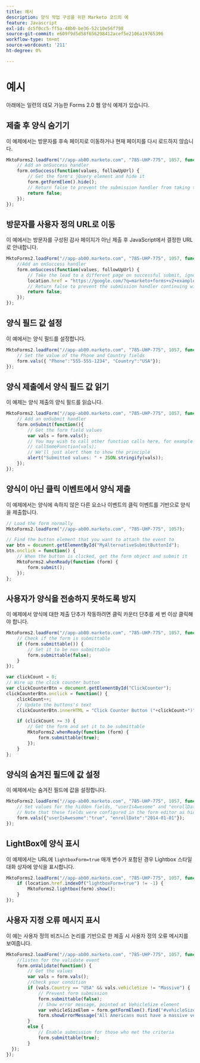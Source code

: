 ```yaml
---
title: 예시
description: 양식 작업 구성을 위한 Marketo 코드의 예
feature: Javascript
exl-id: dc5f0cc5-ff5a-48b0-be36-52c10e56f798
source-git-commit: e609f9d5d58f656298412acef5e2106a19765396
workflow-type: tm+mt
source-wordcount: '211'
ht-degree: 0%

---
```


# 예시

아래에는 일련의 데모 가능한 Forms 2.0 웹 양식 예제가 있습니다.

## 제출 후 양식 숨기기

이 예제에서는 방문자를 후속 페이지로 이동하거나 현재 페이지를 다시 로드하지 않습니다.

```javascript
MktoForms2.loadForm("//app-ab00.marketo.com", "785-UHP-775", 1057, function(form) {
    // Add an onSuccess handler
    form.onSuccess(function(values, followUpUrl) {
        // Get the form's jQuery element and hide it
        form.getFormElem().hide();
        // Return false to prevent the submission handler from taking the lead to the follow up url
        return false;
    });
});
```

## 방문자를 사용자 정의 URL로 이동

이 예에서는 방문자를 구성된 감사 페이지가 아닌 제출 후 JavaScript에서 결정한 URL로 안내합니다.

```javascript
MktoForms2.loadForm("//app-ab00.marketo.com", "785-UHP-775", 1057, function(form) {
    //Add an onSuccess handler
    form.onSuccess(function(values, followUpUrl) {
        // Take the lead to a different page on successful submit, ignoring the form's configured followUpUrl
        location.href = "https://google.com/?q=marketo+forms+v2+examples";
        // Return false to prevent the submission handler continuing with its own processing
        return false;
    });
});
```

## 양식 필드 값 설정

이 예에서는 양식 필드를 설정합니다.

```javascript
MktoForms2.loadForm("//app-ab00.marketo.com", "785-UHP-775", 1057, function(form) {
    // Set the value of the Phone and Country fields
    form.vals({ "Phone":"555-555-1234", "Country":"USA"});
});
```

## 양식 제출에서 양식 필드 값 읽기

이 예제는 양식 제출의 양식 필드를 읽습니다.

```javascript
MktoForms2.loadForm("//app-ab00.marketo.com", "785-UHP-775", 1057, function(form) {
    // Add an onSubmit handler
    form.onSubmit(function(){
        // Get the form field values
        var vals = form.vals();
        // You may wish to call other function calls here, for example to fire google analytics tracking or the like
        // callSomeFunction(vals);
        // We'll just alert them to show the principle
        alert("Submitted values: " + JSON.stringify(vals));
    });
}); 
```

## 양식이 아닌 클릭 이벤트에서 양식 제출

이 예제에서는 양식에 속하지 않은 다른 요소나 이벤트의 클릭 이벤트를 기반으로 양식을 제출합니다.

```javascript
// Load the form normally
MktoForms2.loadForm("//app-ab00.marketo.com", "785-UHP-775", 1057);

// Find the button element that you want to attach the event to
var btn = document.getElementById("MyAlternativeSubmitButtonId");
btn.onclick = function() {
    // When the button is clicked, get the form object and submit it
    MktoForms2.whenReady(function (form) {
        form.submit();
    });
};
```

## 사용자가 양식을 전송하지 못하도록 방지

이 예제에서 양식에 대한 제출 단추가 작동하려면 클릭 카운터 단추를 세 번 이상 클릭해야 합니다.

```javascript
MktoForms2.loadForm("//app-ab00.marketo.com", "785-UHP-775", 1057, function (form) { 
    // Check if the form is submittable
    if (form.submittable()) {
        // Set it to be non submittable
        form.submittable(false);
    }
});

var clickCount = 0;
// Wire up the click counter button
var clickCounterBtn = document.getElementById("ClickCounter");
clickCounterBtn.onclick = function() {
    clickCount++;
    // Update the buttons's text
    clickCounterBtn.innerHTML = "Click Counter Button ("+clickCount+")";

    if (clickCount >= 3) {
        // Get the form and set it to be submittable
        MktoForms2.whenReady(function (form) {
            form.submittable(true);
        });
    }
};
```

## 양식의 숨겨진 필드에 값 설정

이 예제에서는 숨겨진 필드에 값을 설정합니다.

```javascript
MktoForms2.loadForm("//app-ab00.marketo.com", "785-UHP-775", 1057, function (form) { 
    // Set values for the hidden fields, "userIsAwesome" and "enrollDate"
    // Note that these fields were configured in the form editor as hidden fields already
    form.vals({"userIsAwesome":"true", "enrollDate":"2014-01-01"});
});
```

## LightBox에 양식 표시

이 예제에서는 URL에 `lightboxForm=true` 매개 변수가 포함된 경우 Lightbox 스타일 대화 상자에 양식을 표시합니다.

```javascript
MktoForms2.loadForm("//app-ab00.marketo.com", "785-UHP-775", 1057, function (form) { 
    if (location.href.indexOf("lightboxForm=true") != -1) {
        MktoForms2.lightbox(form).show();
    }
});
```

## 사용자 지정 오류 메시지 표시

이 예는 사용자 정의 비즈니스 논리를 기반으로 한 제출 시 사용자 정의 오류 메시지를 보여줍니다.

```javascript
MktoForms2.loadForm("//app-ab00.marketo.com", "785-UHP-775", 1057, function (form) { 
    //listen for the validate event
    form.onValidate(function() {
        // Get the values
        var vals = form.vals();
        //Check your condition
        if (vals.Country == "USA" && vals.vehicleSize != "Massive") {
            // Prevent form submission
            form.submittable(false);
            // Show error message, pointed at VehicleSize element
            var vehicleSizeElem = form.getFormElem().find("#vehicleSize");
            form.showErrorMessage("All Americans must have a massive vehicle", vehicleSizeElem);
        }
        else {
            // Enable submission for those who met the criteria
            form.submittable(true);
        }
  });
});
```
